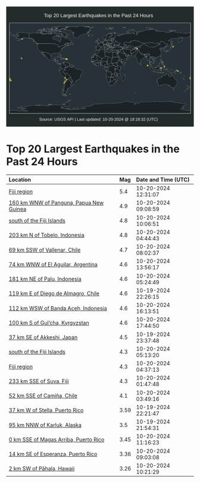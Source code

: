 ![Map](./map.png)

# Top 20 Largest Earthquakes in the Past 24 Hours

| Location | Mag | Date and Time (UTC) |
|:---|:---|:---|
| [Fiji region](https://earthquake.usgs.gov/earthquakes/eventpage/us6000nzvu) | 5.4 | 10-20-2024 12:31:07 |
| [160 km WNW of Panguna, Papua New Guinea](https://earthquake.usgs.gov/earthquakes/eventpage/us6000nzv6) | 4.9 | 10-20-2024 09:08:59 |
| [south of the Fiji Islands](https://earthquake.usgs.gov/earthquakes/eventpage/us6000nzve) | 4.8 | 10-20-2024 10:06:51 |
| [203 km N of Tobelo, Indonesia](https://earthquake.usgs.gov/earthquakes/eventpage/us6000nzu5) | 4.8 | 10-20-2024 04:44:43 |
| [69 km SSW of Vallenar, Chile](https://earthquake.usgs.gov/earthquakes/eventpage/us6000nzux) | 4.7 | 10-20-2024 08:02:37 |
| [74 km WNW of El Aguilar, Argentina](https://earthquake.usgs.gov/earthquakes/eventpage/us6000nzw3) | 4.6 | 10-20-2024 13:56:17 |
| [181 km NE of Palu, Indonesia](https://earthquake.usgs.gov/earthquakes/eventpage/us6000nzu9) | 4.6 | 10-20-2024 05:24:49 |
| [119 km E of Diego de Almagro, Chile](https://earthquake.usgs.gov/earthquakes/eventpage/us6000nzsk) | 4.6 | 10-19-2024 22:26:15 |
| [112 km WSW of Banda Aceh, Indonesia](https://earthquake.usgs.gov/earthquakes/eventpage/us6000nzwe) | 4.6 | 10-20-2024 16:13:51 |
| [100 km S of Gul’cha, Kyrgyzstan](https://earthquake.usgs.gov/earthquakes/eventpage/us6000nzwl) | 4.6 | 10-20-2024 17:44:50 |
| [37 km SE of Akkeshi, Japan](https://earthquake.usgs.gov/earthquakes/eventpage/us6000nzt2) | 4.5 | 10-19-2024 23:37:48 |
| [south of the Fiji Islands](https://earthquake.usgs.gov/earthquakes/eventpage/us6000nzuc) | 4.3 | 10-20-2024 05:13:20 |
| [Fiji region](https://earthquake.usgs.gov/earthquakes/eventpage/us6000nzu1) | 4.3 | 10-20-2024 04:37:13 |
| [233 km SSE of Suva, Fiji](https://earthquake.usgs.gov/earthquakes/eventpage/us6000nztg) | 4.3 | 10-20-2024 01:47:48 |
| [52 km SSE of Camiña, Chile](https://earthquake.usgs.gov/earthquakes/eventpage/us6000nztw) | 4.1 | 10-20-2024 03:49:16 |
| [37 km W of Stella, Puerto Rico](https://earthquake.usgs.gov/earthquakes/eventpage/pr2024293000) | 3.59 | 10-19-2024 22:21:47 |
| [95 km NNW of Karluk, Alaska](https://earthquake.usgs.gov/earthquakes/eventpage/ak024dgxakyj) | 3.5 | 10-19-2024 21:54:31 |
| [0 km SSE of Magas Arriba, Puerto Rico](https://earthquake.usgs.gov/earthquakes/eventpage/pr2024294000) | 3.45 | 10-20-2024 11:16:23 |
| [14 km SE of Esperanza, Puerto Rico](https://earthquake.usgs.gov/earthquakes/eventpage/pr71463098) | 3.36 | 10-20-2024 09:03:08 |
| [2 km SW of Pāhala, Hawaii](https://earthquake.usgs.gov/earthquakes/eventpage/hv74504631) | 3.26 | 10-20-2024 10:21:29 |
